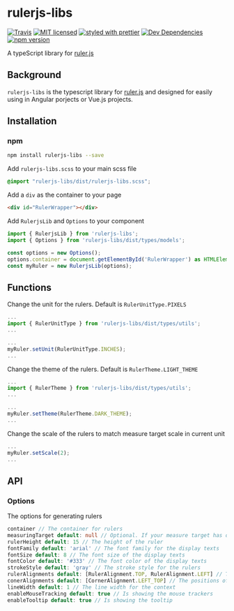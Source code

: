 # rulerjs-libs

[![Travis](https://img.shields.io/travis/mingchuno/typescript-library-starter.svg)](https://travis-ci.org/mingchuno/typescript-library-starter) [![MIT licensed](https://img.shields.io/badge/license-MIT-blue.svg)](./LICENSE) [![styled with prettier](https://img.shields.io/badge/styled_with-prettier-ff69b4.svg)](https://github.com/prettier/prettier) [![Dev Dependencies](https://david-dm.org/mingchuno/typescript-library-starter/dev-status.svg)](https://david-dm.org/mingchuno/typescript-library-starter?type=dev) [![npm version](https://badge.fury.io/js/droppable.svg)](https://badge.fury.io/js/droppable)

A typeScript library for [ruler.js](https://github.com/MrFrankel/ruler)

## Background

`rulerjs-libs` is the typescript library for [ruler.js](https://github.com/MrFrankel/ruler) and designed for easily using in Angular porjects or Vue.js projects.

## Installation

### npm

```bash
npm install rulerjs-libs --save
```

Add `rulerjs-libs.scss` to your main scss file

```scss
@import "rulerjs-libs/dist/rulerjs-libs.scss";
```

Add a `div` as the container to your page

```html
<div id="RulerWrapper"></div>
```

Add `RulerjsLib` and `Options` to your component

```typescript
import { RulerjsLib } from 'rulerjs-libs';
import { Options } from 'rulerjs-libs/dist/types/models';

const options = new Options();
options.container = document.getElementById('RulerWrapper') as HTMLElement;
const myRuler = new RulerjsLib(options);
```

## Functions

Change the unit for the rulers. Default is `RulerUnitType.PIXELS`

```typescript
...
import { RulerUnitType } from 'rulerjs-libs/dist/types/utils';
...

...
myRuler.setUnit(RulerUnitType.INCHES);
...
```

Change the theme of the rulers. Default is `RulerTheme.LIGHT_THEME`

```typescript
...
import { RulerTheme } from 'rulerjs-libs/dist/types/utils';
...

...
myRuler.setTheme(RulerTheme.DARK_THEME);
...
```

Change the scale of the rulers to match measure target scale in current unit

```typescript
...
myRuler.setScale(2);
...
```

## API

### Options

The options for generating rulers

```typescript
container // The container for rulers
measuringTarget default: null // Optional. If your measure target has different size from the container
rulerHeight default: 15 // The height of the ruler
fontFamily default: 'arial' // The font family for the display texts
fontSize default: 8 // The font size of the display texts
fontColor default: '#333' // The font color of the display texts
strokeStyle default: 'gray' // The stroke style for the rulers
rulerAlignments default: [RulerAlignment.TOP, RulerAlignment.LEFT] // The positions of rulers
conerAlignments default: [CornerAlignment.LEFT_TOP] // The positions of corners
lineWidth default: 1 // The line width for the context
enableMouseTracking default: true // Is showing the mouse trackers
enableTooltip default: true // Is showing the tooltip
```
